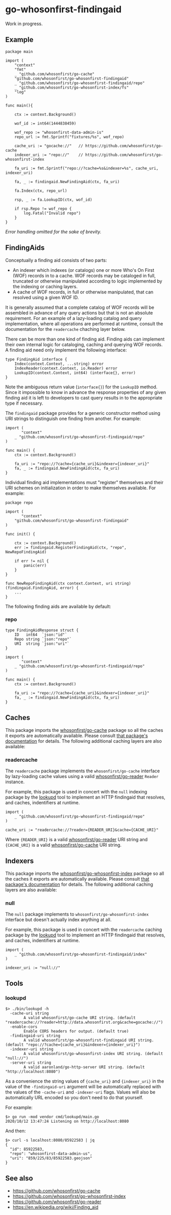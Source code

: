 # go-whosonfirst-findingaid

Work in progress.

## Example

```
package main

import (
	"context"
	"fmt"
	_ "github.com/whosonfirst/go-cache"			
	"github.com/whosonfirst/go-whosonfirst-findingaid"	
	_ "github.com/whosonfirst/go-whosonfirst-findingaid/repo"
	_ "github.com/whosonfirst/go-whosonfirst-index/fs"
	"log"
)

func main(){

	ctx := context.Background()
	
	wof_id := int64(1444838459)

	wof_repo := "whosonfirst-data-admin-is"	
	repo_url := fmt.Sprintf("fixtures/%s", wof_repo)
	
	cache_uri := "gocache://"	// https://github.com/whosonfirst/go-cache
	indexer_uri := "repo://"	// https://github.com/whosonfirst/go-whosonfirst-index
	
	fa_uri := fmt.Sprintf("repo://?cache=%s&indexer=%s", cache_uri, indexer_uri)
	
	fa, _ := findingaid.NewFindingAid(ctx, fa_uri)

	fa.Index(ctx, repo_url)

	rsp, _ := fa.LookupID(ctx, wof_id)

	if rsp.Repo != wof_repo {
		log.Fatal("Invalid repo")
	}
}
```

_Error handling omitted for the sake of brevity._

## FindingAids

Conceptually a finding aid consists of two parts:

* An indexer which indexes (or catalogs) one or more Who's On First (WOF) records in to a cache. WOF records may be cataloged in full, truncated or otherwise manipulated according to logic implemented by the indexing or caching layers.
* A cache of WOF records, in full or otherwise manipulated, that can resolved using a given WOF ID.

It is generally assumed that a complete catalog of WOF records will be assembled in advance of any query actions but that is not an absolute requirement. For an example of a lazy-loading catalog and query implementation, where all operations are performed at runtime, consult the documentation for the `readercache` chaching layer below.

There can be more than one kind of finding aid. Finding aids can implement their own internal logic for cataloging, caching and querying WOF records. A finding aid need only implement the following interface:

```
type FindingAid interface {
	Index(context.Context, ...string) error
	IndexReader(context.Context, io.Reader) error
	LookupID(context.Context, int64) (interface{}, error)
}
```

Note the ambiguous return value (`interface{}`) for the `LookupID` method. Since it impossible to know in advance the response properties of any given finding aid it is left to developers to cast query results in to the appropriate type if necessary.

The `findingaid` package provides for a generic constructor method using URI strings to distinguish one finding from another. For example:

```
import (
       "context"
	_ "github.com/whosonfirst/go-whosonfirst-findingaid/repo"
)

func main() {
	ctx := context.Background()

	fa_uri := "repo://?cache={cache_uri}&indexer={indexer_uri}"
	fa, _ := findingaid.NewFindingAid(ctx, fa_uri)
}	
```

Individual finding aid implementations must "register" themselves and their URI schemes on initialization in order to make themselves available. For example:

```
package repo

import (
       "context"
	"github.com/whosonfirst/go-whosonfirst-findingaid"
)

func init() {

	ctx := context.Background()
	err := findingaid.RegisterFindingAid(ctx, "repo", NewRepoFindingAid)

	if err != nil {
		panic(err)
	}
}

func NewRepoFindingAid(ctx context.Context, uri string) (findingaid.FindingAid, error) {
	...
}	
```

The following finding aids are available by default:

### repo

```
type FindingAidResponse struct {
	ID   int64  `json:"id"`
	Repo string `json:"repo"`
	URI  string `json:"uri"`
}
```

```
import (
       "context"
	_ "github.com/whosonfirst/go-whosonfirst-findingaid/repo"
)

func main() {
	ctx := context.Background()

	fa_uri := "repo://?cache={cache_uri}&indexer={indexer_uri}"
	fa, _ := findingaid.NewFindingAid(ctx, fa_uri)
}	
```

## Caches

This package imports the [whosonfirst/go-cache](https://github.com/whosonfirst/go-cache) package so all the caches it exports are automatically available. Please consult [that package's documentation](#) for details. The following additional caching layers are also available:

### readercache

The `readercache` package implements the `whosonfirst/go-cache` interface by lazy-loading cache values using a valid [whosonfirst/go-reader](https://github.com/whosonfirst/go-reader) `Reader` instance. 

For example, this package is used in concert with the `null` indexing package by the [lookupd](cmd/lookupd) tool to implement an HTTP findingaid that resolves, and caches, indentifiers at runtime.

```
import (
	_ "github.com/whosonfirst/go-whosonfirst-findingaid/repo"
)

cache_uri := "readercache://?reader={READER_URI}&cache={CACHE_URI}"
```

Where `{READER_URI}` is a valid [whosonfirst/go-reader](https://github.com/whosonfirst/go-reader) URI string and `{CACHE_URI}` is a valid [whosonfirst/go-cache](https://github.com/whosonfirst/go-cache) URI string.

## Indexers

This package imports the [whosonfirst/go-whosonfirst-index](https://github.com/whosonfirst/go-whosonfirst-index) package so all the caches it exports are automatically available. Please consult [that package's documentation](#) for details. The following additional caching layers are also available:

### null

The `null` package implements to `whosonfirst/go-whosonfirst-index` interface but doesn't actually index anything at all.

For example, this package is used in concert with the `readercache` caching package by the [lookupd](cmd/lookupd) tool to implement an HTTP findingaid that resolves, and caches, indentifiers at runtime.

```
import (
	_ "github.com/whosonfirst/go-whosonfirst-findingaid/index"
)

indexer_uri := "null://"
```

## Tools

### lookupd

```
$> ./bin/lookupd -h
  -cache-uri string
    	A valid whosonfirst/go-cache URI string. (default "readercache://?reader=http://data.whosonfirst.org&cache=gocache://")
  -enable-cors
    	Enable CORS headers for output. (default true)
  -findingaid-uri string
    	A valid whosonfirst/go-whosonfirst-findingaid URI string. (default "repo://?cache={cache_uri}&indexer={indexer_uri}")
  -indexer-uri string
    	A valid whosonfirst/go-whosonfirst-index URI string. (default "null://")
  -server-uri string
    	A valid aaronland/go-http-server URI string. (default "http://localhost:8080")
```

As a convenience the string values of `{cache_uri}` and `{indexer_uri}` in the value of the `-findingaid-uri` argument will be automatically replaced with the values of the `-cache-uri` and `-indexer-uri` flags. Values will also be automatically URL encoded so you don't need to do that yourself.

For example:

```
$> go run -mod vendor cmd/lookupd/main.go
2020/10/12 13:47:24 Listening on http://localhost:8080
```

And then:

```
$> curl -s localhost:8080/85922583 | jq
{
  "id": 85922583,
  "repo": "whosonfirst-data-admin-us",
  "uri": "859/225/83/85922583.geojson"
}
```

## See also

* https://github.com/whosonfirst/go-cache
* https://github.com/whosonfirst/go-whosonfirst-index
* https://github.com/whosonfirst/go-reader
* https://en.wikipedia.org/wiki/Finding_aid
